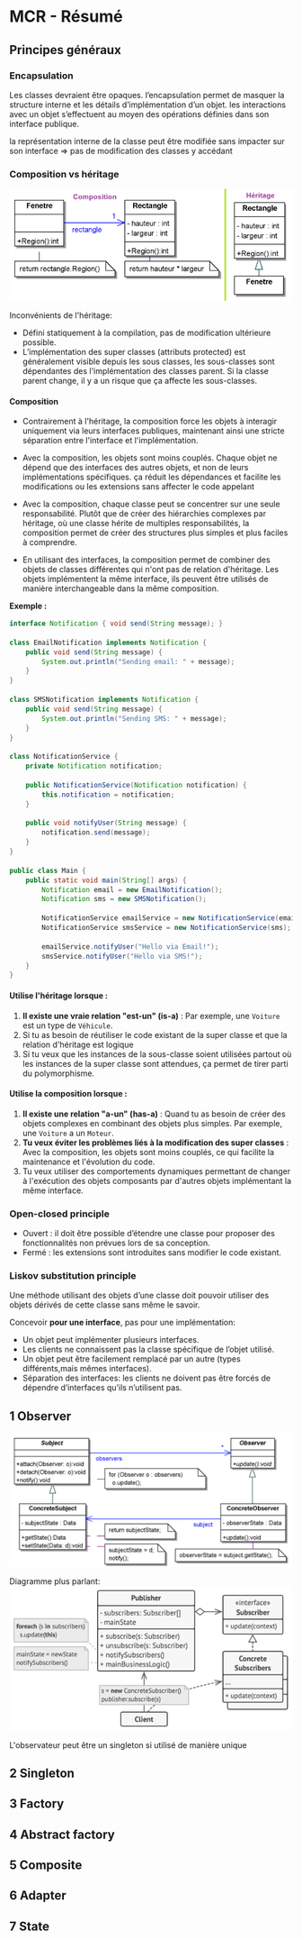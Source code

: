 # MCR - Résumé



## Principes généraux

### Encapsulation

Les classes devraient être opaques. l’encapsulation permet de masquer la structure interne et les détails d’implémentation d’un objet. les interactions avec un objet s’effectuent au moyen des opérations définies dans son interface publique.

la représentation interne de la classe peut être modifiée sans impacter sur son interface => pas de modification des classes y accédant

### Composition vs héritage

![](img/composition.png)

Inconvénients de l'héritage:

- Défini statiquement à la compilation, pas de modification ultérieure possible.
- L’implémentation des super classes (attributs protected) est généralement visible depuis les sous classes, les sous-classes sont dépendantes des l'implémentation des classes parent. Si la classe parent change, il y a un risque que ça affecte les sous-classes.

#### Composition

- Contrairement à l'héritage, la composition force les objets à interagir uniquement via leurs interfaces publiques, maintenant ainsi une stricte séparation entre l'interface et l'implémentation.

- Avec la composition, les objets sont moins couplés. Chaque objet ne dépend que des interfaces des autres objets, et non de leurs implémentations spécifiques. ça réduit les dépendances et facilite les modifications ou les extensions sans affecter le code appelant

- Avec la composition, chaque classe peut se concentrer sur une seule responsabilité. Plutôt que de créer des hiérarchies complexes par héritage, où une classe hérite de multiples responsabilités, la composition permet de créer des structures plus simples et plus faciles à comprendre.

-  En utilisant des interfaces, la composition permet de combiner des objets de classes différentes qui n'ont pas de relation d'héritage. Les objets implémentent la même interface, ils peuvent être utilisés de manière interchangeable dans la même composition.

**Exemple :**

````java
interface Notification { void send(String message); }

class EmailNotification implements Notification {
    public void send(String message) {
        System.out.println("Sending email: " + message);
    }
}

class SMSNotification implements Notification {
    public void send(String message) {
        System.out.println("Sending SMS: " + message);
    }
}

class NotificationService {
    private Notification notification;

    public NotificationService(Notification notification) {
        this.notification = notification;
    }

    public void notifyUser(String message) {
        notification.send(message);
    }
}

public class Main {
    public static void main(String[] args) {
        Notification email = new EmailNotification();
        Notification sms = new SMSNotification();

        NotificationService emailService = new NotificationService(email);
        NotificationService smsService = new NotificationService(sms);

        emailService.notifyUser("Hello via Email!");
        smsService.notifyUser("Hello via SMS!");
    }
}
````



#### Utilise l'héritage lorsque :

1. **Il existe une vraie relation "est-un" (is-a)** :  Par exemple, une `Voiture` est un type de `Véhicule`.
2. Si tu as besoin de réutiliser le code existant de la super classe et que la relation d'héritage est logique
3. Si tu veux que les instances de la sous-classe soient utilisées partout où les instances de la super classe sont attendues, ça permet de tirer parti du polymorphisme.

#### Utilise la composition lorsque :

1. **Il existe une relation "a-un" (has-a)** : Quand tu as besoin de créer des objets complexes en combinant des objets plus simples. Par exemple, une `Voiture` a un `Moteur`.
2. **Tu veux éviter les problèmes liés à la modification des super classes** : Avec la composition, les objets sont moins couplés, ce qui facilite la maintenance et l'évolution du code.
3. Tu veux utiliser des comportements dynamiques permettant de changer à l'exécution des objets composants par d'autres objets implémentant la même interface.



### Open-closed principle

- Ouvert : il doit être possible d’étendre une classe pour proposer des fonctionnalités non prévues lors de sa conception.
- Fermé : les extensions sont introduites sans modifier le code existant.

### Liskov substitution principle

Une méthode utilisant des objets d’une classe doit pouvoir utiliser des objets dérivés de cette classe sans même le savoir.

Concevoir **pour une interface**, pas pour une implémentation:

- Un objet peut implémenter plusieurs interfaces.
- Les clients ne connaissent pas la classe spécifique de l’objet utilisé.
- Un objet peut être facilement remplacé par un autre (types différents,mais mêmes interfaces).
- Séparation des interfaces: les clients ne doivent pas être forcés de dépendre d’interfaces qu’ils n’utilisent pas.

## 1 Observer

![](img/observer.png)

Diagramme plus parlant:
![](img/observer_2.png)

L'observateur peut être un singleton si utilisé de manière unique

## 2 Singleton





## 3 Factory





## 4 Abstract factory





## 5 Composite





## 6 Adapter





## 7 State



### 